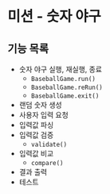 # 미션 - 숫자 야구
## 기능 목록
* 숫자 야구 실행, 재실행, 종료
  * `BaseballGame.run()`
  * `BaseballGame.reRun()`
  * `BaseballGame.exit()`
* 랜덤 숫자 생성
* 사용자 입력 요청
* 입력값 파싱
* 입력값 검증
  * `validate()`
* 입력값 비교
  * `compare()`
* 결과 출력
* 테스트